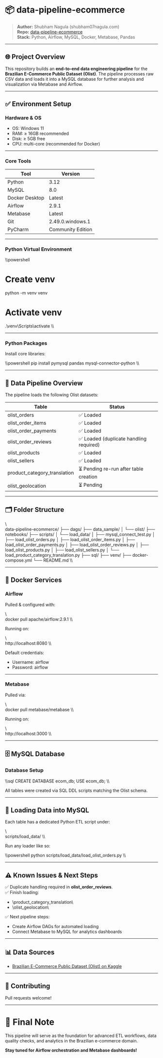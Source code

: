﻿# 📦 data-pipeline-ecommerce

> **Author:** Shubham Nagula (shubham07nagula.com)  
> **Repo:** [data-pipeline-ecommerce](https://github.com/Shub4109/data-pipeline-ecommerce)  
> **Stack:** Python, Airflow, MySQL, Docker, Metabase, Pandas

---

## 🌐 Project Overview

This repository builds an **end-to-end data engineering pipeline** for the **Brazilian E-Commerce Public Dataset (Olist)**. The pipeline processes raw CSV data and loads it into a MySQL database for further analysis and visualization via Metabase and Airflow.

---

## ✅ Environment Setup

### Hardware & OS

- OS: Windows 11
- RAM: ≥ 16GB recommended
- Disk: ≥ 5GB free
- CPU: multi-core (recommended for Docker)

---

### Core Tools

| Tool | Version |
|------|---------|
| Python | 3.12 |
| MySQL | 8.0 |
| Docker Desktop | Latest |
| Airflow | 2.9.1 |
| Metabase | Latest |
| Git | 2.49.0.windows.1 |
| PyCharm | Community Edition |

---

### Python Virtual Environment

\\\powershell
# Create venv
python -m venv venv

# Activate venv
.\venv\Scripts\activate
\\\

---

### Python Packages

Install core libraries:

\\\powershell
pip install pymysql pandas mysql-connector-python
\\\

---

## 🚀 Data Pipeline Overview

The pipeline loads the following Olist datasets:

| Table | Status |
|-------|--------|
| olist_orders | ✅ Loaded |
| olist_order_items | ✅ Loaded |
| olist_order_payments | ✅ Loaded |
| olist_order_reviews | ✅ Loaded (duplicate handling required) |
| olist_products | ✅ Loaded |
| olist_sellers | ✅ Loaded |
| product_category_translation | ⏳ Pending re-run after table creation |
| olist_geolocation | ⏳ Pending |

---

## 🗂️ Folder Structure

\\\
data-pipeline-ecommerce/
├── dags/
├── data_sample/
│   └── olist/
├── notebooks/
├── scripts/
│   └── load_data/
│       ├── mysql_connect_test.py
│       ├── load_olist_orders.py
│       ├── load_olist_order_items.py
│       ├── load_olist_order_payments.py
│       ├── load_olist_order_reviews.py
│       ├── load_olist_products.py
│       ├── load_olist_sellers.py
│       └── load_product_category_translation.py
├── sql/
├── venv/
├── docker-compose.yml
└── README.md
\\\

---

## 🐳 Docker Services

### Airflow

Pulled & configured with:

\\\
docker pull apache/airflow:2.9.1
\\\

Running on:

\\\
http://localhost:8080
\\\

Default credentials:

- Username: airflow
- Password: airflow

---

### Metabase

Pulled via:

\\\
docker pull metabase/metabase
\\\

Running on:

\\\
http://localhost:3000
\\\

---

## 🗄️ MySQL Database

### Database Setup

\\\sql
CREATE DATABASE ecom_db;
USE ecom_db;
\\\

All tables were created via SQL DDL scripts matching the Olist schema.

---

## 📝 Loading Data into MySQL

Each table has a dedicated Python ETL script under:

\\\
scripts/load_data/
\\\

Run any loader like so:

\\\powershell
python scripts/load_data/load_olist_orders.py
\\\

---

## ⚠️ Known Issues & Next Steps

✅ Duplicate handling required in **olist_order_reviews**.  
✅ Finish loading:
- \product_category_translation\
- \olist_geolocation\

✅ Next pipeline steps:
- Create Airflow DAGs for automated loading
- Connect Metabase to MySQL for analytics dashboards

---

## 📊 Data Sources

- [Brazilian E-Commerce Public Dataset (Olist) on Kaggle](https://www.kaggle.com/datasets/olistbr/brazilian-ecommerce)

---

## 🤝 Contributing

Pull requests welcome!

---

# 🎯 Final Note

This pipeline will serve as the foundation for advanced ETL workflows, data quality checks, and analytics in the Brazilian e-commerce domain.

**Stay tuned for Airflow orchestration and Metabase dashboards!**
